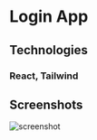 # Login App

## Technologies

### React, Tailwind

## Screenshots

<img src="./assets/login-page.png" alt="screenshot">
